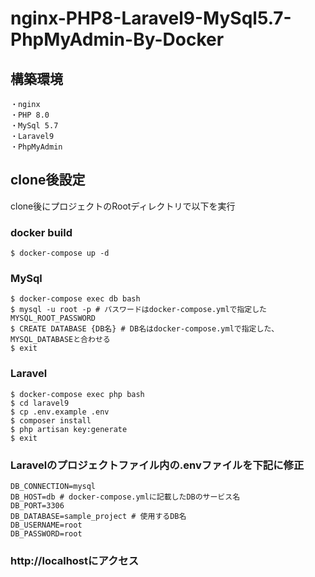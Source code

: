 # nginx-PHP8-Laravel9-MySql5.7-PhpMyAdmin-By-Docker

## 構築環境
```
・nginx
・PHP 8.0
・MySql 5.7
・Laravel9
・PhpMyAdmin
```

## clone後設定
clone後にプロジェクトのRootディレクトリで以下を実行

### docker build
```shell
$ docker-compose up -d
```

### MySql
```shell
$ docker-compose exec db bash
$ mysql -u root -p # パスワードはdocker-compose.ymlで指定したMYSQL_ROOT_PASSWORD
$ CREATE DATABASE {DB名} # DB名はdocker-compose.ymlで指定した、MYSQL_DATABASEと合わせる
$ exit
```

### Laravel
```shell
$ docker-compose exec php bash
$ cd laravel9
$ cp .env.example .env
$ composer install
$ php artisan key:generate
$ exit
```

### Laravelのプロジェクトファイル内の.envファイルを下記に修正
```.env:title
DB_CONNECTION=mysql
DB_HOST=db # docker-compose.ymlに記載したDBのサービス名
DB_PORT=3306
DB_DATABASE=sample_project # 使用するDB名
DB_USERNAME=root
DB_PASSWORD=root
```

### http://localhostにアクセス